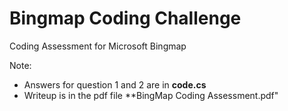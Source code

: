 # Bingmap Coding Challenge
Coding Assessment for Microsoft Bingmap

Note: 
  - Answers for question 1 and 2 are in **code.cs**
  - Writeup is in the pdf file **BingMap Coding Assessment.pdf"
